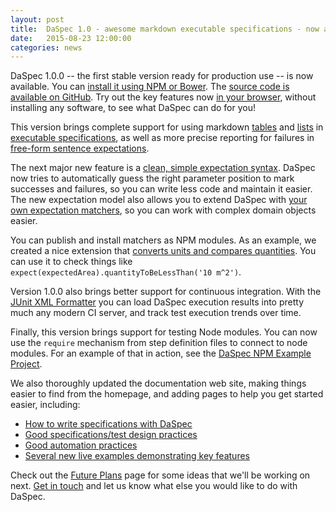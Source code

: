 ```yaml
---
layout: post 
title:  DaSpec 1.0 - awesome markdown executable specifications - now available 
date:   2015-08-23 12:00:00
categories: news 
---
```


DaSpec 1.0.0 -- the first stable version ready for production use -- is now available. You can [install it using NPM or Bower](/guides/install.html). The [source code is available on GitHub](https://github.com/daspec/daspec-js). Try out the key features now [in your browser](/examples), without installing any software, to see what DaSpec can do for you!

This version brings complete support for using markdown [tables](/examples/basic/tables_as_lists_of_objects/) and [lists](/examples/basic/checking_for_missing_and_additional_list_items/) in [executable specifications](/guides/executable_specifications.html), as well as more precise reporting for failures in [free-form sentence expectations](/examples/basic/extracting_examples_from_sentences/).

The next major new feature is a [clean, simple expectation syntax](/guides/matchers.html). DaSpec now tries to automatically guess the right parameter position to mark successes and failures, so you can write less code and maintain it easier. The new expectation model also allows you to extend DaSpec with [your own expectation matchers](/examples/advanced/custom_matchers/), so you can work with complex domain objects easier. 

You can publish and install matchers as NPM modules. As an example, we created a nice extension that [converts units and compares quantities](https://github.com/daspec/daspec-js-quantity-matchers). You can use it to check things like `expect(expectedArea).quantityToBeLessThan('10 m^2')`.

Version 1.0.0 also brings better support for continuous integration. With the [JUnit XML Formatter](https://github.com/daspec/daspec-js-junit-xml-formatter) you can load DaSpec execution results into pretty much any modern CI server, and track test execution trends over time.

Finally, this version brings support for testing Node modules. You can now use the `require` mechanism from step definition files to connect to node modules. For an example of that in action, see the [DaSpec NPM Example Project](https://github.com/daspec/daspec-js-npm-example).

We also thoroughly updated the documentation web site, making things easier to find from the homepage, and adding pages to help you get started easier, including:

* [How to write specifications with DaSpec](/guides/how_to_write_specifications.html)
* [Good specifications/test design practices](/guides/good_writing_practices.html)
* [Good automation practices](/guides/good_automation_practices.html)
* [Several new live examples demonstrating key features](/examples/)

Check out the [Future Plans](/guides/future_plans.html) page for some ideas that we'll be working on next. [Get in touch](https://groups.google.com/forum/#!forum/daspec) and let us know what else you would like to do with DaSpec.
